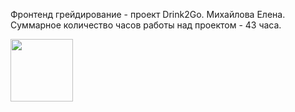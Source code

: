 Фронтенд грейдирование - проект Drink2Go.
Михайлова Елена.
Суммарное количество часов работы над проектом - 43 часа.

<img src="https://user-images.githubusercontent.com/96042722/194139024-5044d90c-8c75-40ca-bf00-8f15e18d4f10.svg" width="100px" height="100px"/>
